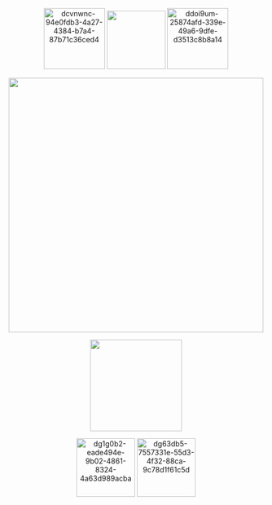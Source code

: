 <p align="center">
 <img width="120" height="120" alt="dcvnwnc-94e0fdb3-4a27-4384-b7a4-87b71c36ced4" src="https://github.com/user-attachments/assets/27048cb1-7530-425f-8ebe-cf26593705cd" /> <img width="115" height="115" src="https://github.com/user-attachments/assets/477c10c2-256a-4395-8069-bdb1eff1e53c"> <img width="120" height="120" alt="ddoi9um-25874afd-339e-49a6-9dfe-d3513c8b8a14" src="https://github.com/user-attachments/assets/49c55868-863a-46fe-9047-644a533e117f" />
</p>

<p align="center">
  <img width="500" height="500" src="https://github.com/user-attachments/assets/ad63a72c-266b-4b6f-a2fe-e6964b0f1f92">
</p>

<p align="center">
  <img width="180" height="180" src="https://github.com/user-attachments/assets/13ae66c5-c70c-4f74-bec1-efac06cc021e">
</p>

<p align="center">
<img width="115" height="115" alt="dg1g0b2-eade494e-9b02-4861-8324-4a63d989acba" src="https://github.com/user-attachments/assets/c5e39bb2-b024-4d04-a08f-c97be87c962b" />
<img width="115" height="115" alt="dg63db5-7557331e-55d3-4f32-88ca-9c78d1f61c5d" src="https://github.com/user-attachments/assets/38218d9c-646a-4c58-9fc1-019a696e32e2" />
</p>

